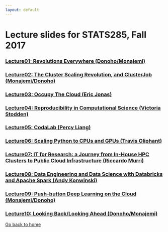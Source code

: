 ```yaml
---
layout: default
---
```

# Lecture slides for STATS285, Fall 2017


### [Lecture01: Revolutions Everywhere (Donoho/Monajemi)](./assets/lectures/StanfordStats285-20170925-Lecture01-Donoho.pdf)
### [Lecture02: The Cluster Scaling Revolution, and ClusterJob (Monajemi/Donoho)](./assets/lectures/StanfordStats285-20171002-Lecture02-Monajemi.pdf)
### [Lecture03: Occupy The Cloud (Eric Jonas)](./assets/lectures/StanfordStats285-20171009-Lecture03-Jonas.pdf)
### [Lecture04: Reproducibility in Computational Science (Victoria Stodden)](./assets/lectures/StanfordStats285-20171016-Lecture04-stodden.pdf)
### [Lecture05: CodaLab (Percy Liang)](./assets/lectures/StanfordStats285-20171023-Lecture05-PercyLiang.pdf)
### [Lecture06: Scaling Python to CPUs and GPUs (Travis Oliphant)](https://www.slideshare.net/teoliphant/scaling-python-to-cpus-and-gpus-81607883)
### [Lecture07: IT for Research: a Journey from In-House HPC Clusters to Public Cloud Infrastructure (Riccardo Murri)](./assets/lectures/StanfordStats285-20171106-Lecture07-RiccardoMurri.pdf)    
### [Lecture08: Data Engineering and Data Science with Databricks and Apache Spark (Andy Konwinski)](./assets/lectures/Andy_Konwinski_Stanford_Stats_285_Fall_2017.pdf)   
### [Lecture09: Push-button Deep Learning on the Cloud (Monajemi/Donoho)](./assets/lectures/StanfordStats285-20171027-Lecture09-MonajemiDonoho.pdf)
### [Lecture10: Looking Back/Looking Ahead (Donoho/Monajemi)](./assets/lectures/Lecture10_DonohoMonajemi.pdf)



[Go back to home](./)

